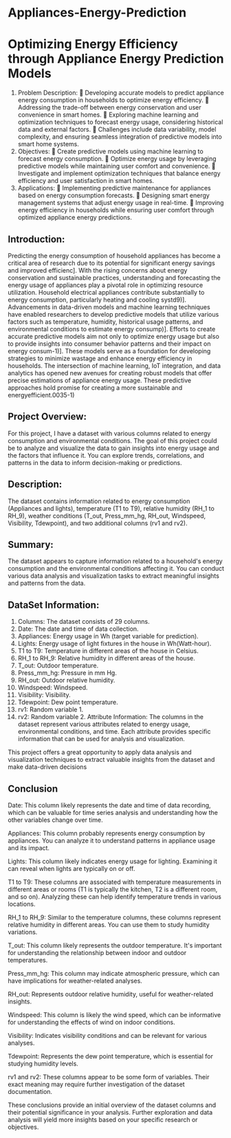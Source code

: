 # Appliances-Energy-Prediction
# Optimizing Energy Efficiency through Appliance Energy Prediction Models



1.	Problem Description:
	Developing accurate models to predict appliance energy consumption in households to optimize energy efficiency.
	Addressing the trade-off between energy conservation and user convenience in smart homes.
	Exploring machine learning and optimization techniques to forecast energy usage, considering historical data and external factors.
	Challenges include data variability, model complexity, and ensuring seamless integration of predictive models into smart home systems.
1.	Objectives:
	Create predictive models using machine learning to forecast energy consumption.
	Optimize energy usage by leveraging predictive models while maintaining user comfort and convenience.
	Investigate and implement optimization techniques that balance energy efficiency and user satisfaction in smart homes.
2.	Applications:
	Implementing predictive maintenance for appliances based on energy consumption forecasts.
	Designing smart energy management systems that adjust energy usage in real-time.
	Improving energy efficiency in households while ensuring user comfort through optimized appliance energy predictions.

## Introduction:
Predicting the energy consumption of household appliances has become a critical area of research due to its potential for significant energy savings and improved efficienc]. With the rising concerns about energy conservation and sustainable practices, understanding and forecasting the energy usage of appliances play a pivotal role in optimizing resource utilization.
Household electrical appliances contribute substantially to energy consumption, particularly heating and cooling systd9)]. Advancements in data-driven models and machine learning techniques have enabled researchers to develop predictive models that utilize various factors such as temperature, humidity, historical usage patterns, and environmental conditions to estimate energy consump)].
Efforts to create accurate predictive models aim not only to optimize energy usage but also to provide insights into consumer behavior patterns and their impact on energy consum-1)]. These models serve as a foundation for developing strategies to minimize wastage and enhance energy efficiency in households.
The intersection of machine learning, IoT integration, and data analytics has opened new avenues for creating robust models that offer precise estimations of appliance energy usage. These predictive approaches hold promise for creating a more sustainable and energyefficient.0035-1)


## Project Overview:
For this project, I have a dataset with various columns related to energy consumption and environmental conditions. The goal of this project could be to analyze and visualize the data to gain insights into energy usage and the factors that influence it. You can explore trends, correlations, and patterns in the data to inform decision-making or predictions.

## Description:
The dataset contains information related to energy consumption (Appliances and lights), temperature (T1 to T9), relative humidity (RH_1 to RH_9), weather conditions (T_out, Press_mm_hg, RH_out, Windspeed, Visibility, Tdewpoint), and two additional columns (rv1 and rv2).

## Summary:
The dataset appears to capture information related to a household's energy consumption and the environmental conditions affecting it. You can conduct various data analysis and visualization tasks to extract meaningful insights and patterns from the data.

## DataSet Information:
1. Columns: The dataset consists of 29 columns.
2. Date: The date and time of data collection.
3. Appliances: Energy usage in Wh (target variable for prediction).
4. Lights: Energy usage of light fixtures in the house in Wh(Watt-hour).
5. T1 to T9: Temperature in different areas of the house in Celsius.
6. RH_1 to RH_9: Relative humidity in different areas of the house.
7. T_out: Outdoor temperature.
8. Press_mm_hg: Pressure in mm Hg.
9. RH_out: Outdoor relative humidity.
10. Windspeed: Windspeed.
11. Visibility: Visibility.
12. Tdewpoint: Dew point temperature.
13. rv1: Random variable 1.
14. rv2: Random variable 2.
Attribute Information:
The columns in the dataset represent various attributes related to energy usage, environmental conditions, and time. Each attribute provides specific information that can be used for analysis and visualization.

This project offers a great opportunity to apply data analysis and visualization techniques to extract valuable insights from the dataset and make data-driven decisions

## Conclusion
Date: This column likely represents the date and time of data recording, which can be valuable for time series analysis and understanding how the other variables change over time.

Appliances: This column probably represents energy consumption by appliances. You can analyze it to understand patterns in appliance usage and its impact.

Lights: This column likely indicates energy usage for lighting. Examining it can reveal when lights are typically on or off.

T1 to T9: These columns are associated with temperature measurements in different areas or rooms (T1 is typically the kitchen, T2 is a different room, and so on). Analyzing these can help identify temperature trends in various locations.

RH_1 to RH_9: Similar to the temperature columns, these columns represent relative humidity in different areas. You can use them to study humidity variations.

T_out: This column likely represents the outdoor temperature. It's important for understanding the relationship between indoor and outdoor temperatures.

Press_mm_hg: This column may indicate atmospheric pressure, which can have implications for weather-related analyses.

RH_out: Represents outdoor relative humidity, useful for weather-related insights.

Windspeed: This column is likely the wind speed, which can be informative for understanding the effects of wind on indoor conditions.

Visibility: Indicates visibility conditions and can be relevant for various analyses.

Tdewpoint: Represents the dew point temperature, which is essential for studying humidity levels.

rv1 and rv2: These columns appear to be some form of variables. Their exact meaning may require further investigation of the dataset documentation.

These conclusions provide an initial overview of the dataset columns and their potential significance in your analysis. Further exploration and data analysis will yield more insights based on your specific research or objectives.
